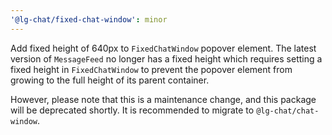 ```yaml
---
'@lg-chat/fixed-chat-window': minor
---
```


Add fixed height of 640px to `FixedChatWindow` popover element. The latest version of `MessageFeed` no longer has a fixed height which requires setting a fixed height in `FixedChatWindow` to prevent the popover element from growing to the full height of its parent container.

However, please note that this is a maintenance change, and this package will be deprecated shortly. It is recommended to migrate to `@lg-chat/chat-window`.
